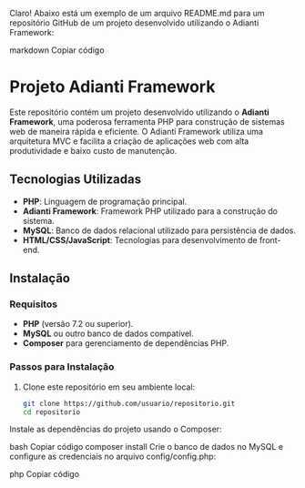 Claro! Abaixo está um exemplo de um arquivo README.md para um repositório GitHub de um projeto desenvolvido utilizando o Adianti Framework:

markdown
Copiar código
# Projeto Adianti Framework

Este repositório contém um projeto desenvolvido utilizando o **Adianti Framework**, uma poderosa ferramenta PHP para construção de sistemas web de maneira rápida e eficiente. O Adianti Framework utiliza uma arquitetura MVC e facilita a criação de aplicações web com alta produtividade e baixo custo de manutenção.

## Tecnologias Utilizadas

- **PHP**: Linguagem de programação principal.
- **Adianti Framework**: Framework PHP utilizado para a construção do sistema.
- **MySQL**: Banco de dados relacional utilizado para persistência de dados.
- **HTML/CSS/JavaScript**: Tecnologias para desenvolvimento de front-end.

## Instalação

### Requisitos

- **PHP** (versão 7.2 ou superior).
- **MySQL** ou outro banco de dados compatível.
- **Composer** para gerenciamento de dependências PHP.

### Passos para Instalação

1. Clone este repositório em seu ambiente local:

   ```bash
   git clone https://github.com/usuario/repositorio.git
   cd repositorio
Instale as dependências do projeto usando o Composer:

bash
Copiar código
composer install
Crie o banco de dados no MySQL e configure as credenciais no arquivo config/config.php:

php
Copiar código
<?php
define('DB_HOST', 'localhost');
define('DB_NAME', 'nome_do_banco');
define('DB_USER', 'usuario');
define('DB_PASS', 'senha');
Importe o banco de dados utilizando o arquivo .sql fornecido ou crie a estrutura manualmente.

Após a configuração, inicie o servidor PHP embutido:

bash
Copiar código
php -S localhost:8000
Acesse o sistema através do seu navegador em http://localhost:8000.

Estrutura do Projeto
A estrutura do projeto segue a arquitetura MVC (Model-View-Controller) para organizar o código de maneira clara e escalável.

bash
Copiar código
/app
    /controller        # Contém os controladores
    /model             # Contém os modelos (entidades e lógica de negócio)
    /view              # Contém as views (interfaces de usuário)
    /config            # Configurações do sistema
/public
    /assets            # Arquivos estáticos (CSS, JS, imagens)
    index.php          # Arquivo de entrada do sistema
/vendor               # Dependências do Composer
Funcionalidades
CRUD (Create, Read, Update, Delete) para gerenciamento de dados.
Sistema de autenticação e controle de acesso.
Interface de usuário baseada em formulários dinâmicos.
Contribuições
Contribuições são bem-vindas! Se você encontrou um bug, deseja sugerir uma melhoria ou contribuir com código, por favor, abra uma issue ou envie um pull request.

Faça um fork deste repositório.
Crie uma branch para sua modificação (git checkout -b minha-modificacao).
Realize as modificações e commit (git commit -am 'Adicionar nova funcionalidade').
Envie a sua branch para o repositório remoto (git push origin minha-modificacao).
Abra um pull request explicando suas alterações.
Licença
Este projeto está licenciado sob a MIT License.

Contato
Se tiver alguma dúvida ou quiser entrar em contato, sinta-se à vontade para enviar um e-mail para jaderalquini@gmail.com.

markdown
Copiar código

### Explicação do conteúdo:

- **Instalação**: Passo a passo para configurar o ambiente local.
- **Estrutura do Projeto**: Explica a organização dos arquivos e pastas no projeto.
- **Funcionalidades**: Descrição das principais funcionalidades implementadas no sistema.
- **Contribuições**: Orientações sobre como outras pessoas podem contribuir com o projeto.
- **Licença**: Indica a licença do projeto (aqui foi usada a MIT License como exemplo).
- **Contato**: Caso alguém queira entrar em contato para dúvidas ou contribuições.

Esse é um modelo básico que pode ser ajustado conforme as necessidades e a complexidade do seu pro
